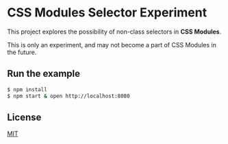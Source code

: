 # CSS Modules Selector Experiment

This project explores the possibility of non-class selectors in **CSS Modules**.

This is only an experiment, and may not become a part of CSS Modules in the future.

## Run the example

```bash
$ npm install
$ npm start & open http://localhost:8080
```

## License

[MIT](http://markdalgleish.mit-license.org)
